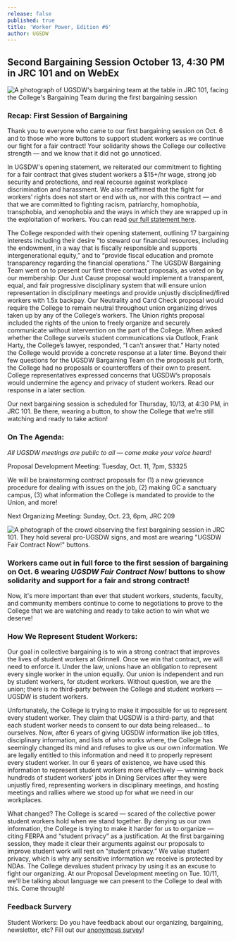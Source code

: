 ```yaml
---
release: false
published: true
title: 'Worker Power, Edition #6'
author: UGSDW
---
```

## Second Bargaining Session October 13, 4:30 PM in JRC 101 and on WebEx

![A photograph of UGSDW's bargaining team at the table in JRC 101, facing the College's Bargaining Team during the first bargaining session](https://ugsdw.org/assets/uploads/68678555629__0FA51F11-411A-4025-9CF6-83CB8F953641.jpg)


### Recap: First Session of Bargaining
Thank you to everyone who came to our first bargaining session on Oct. 6 and to those who wore buttons to support student workers as we continue our fight for a fair contract! Your solidarity shows the College our collective strength — and we know that it did not go unnoticed.

In UGSDW's opening statement, we reiterated our commitment to fighting for a fair contract that gives student workers a $15+/hr wage, strong job security and protections, and real recourse against workplace discrimination and harassment. We also reaffirmed that the fight for workers’ rights does not start or end with us, nor with this contract — and that we are committed to fighting racism, patriarchy, homophobia, transphobia, and xenophobia and the ways in which they are wrapped up in the exploitation of workers. You can read [our full statement here](/2022/10/09/ugsdw-opening-statement/).

The College responded with their opening statement, outlining 17 bargaining interests including their desire “to steward our financial resources, including the endowment, in a way that is fiscally responsible and supports intergenerational equity,” and to “provide fiscal education and promote transparency regarding the financial operations.” The UGSDW Bargaining Team went on to present our first three contract proposals, as voted on by our membership: Our Just Cause proposal would implement a transparent, equal, and fair progressive disciplinary system that will ensure union representation in disciplinary meetings and provide unjustly disciplined/fired workers with 1.5x backpay. Our Neutrality and Card Check proposal would require the College to remain neutral throughout union organizing drives taken up by any of the College’s workers. The Union rights proposal included the rights of the union to freely organize and securely communicate without intervention on the part of the College. When asked whether the College surveils student communications via Outlook, Frank Harty, the College’s lawyer, responded, “I can’t answer that.” Harty noted the College would provide a concrete response at a later time. Beyond their few questions for the UGSDW Bargaining Team on the proposals put forth, the College had no proposals or counteroffers of their own to present. College representatives expressed concerns that UGSDW’s proposals would undermine the agency and privacy of student workers. Read our response in a later section.

Our next bargaining session is scheduled for Thursday, 10/13, at 4:30 PM, in JRC 101. Be there, wearing a button, to show the College that we’re still watching and ready to take action!

### On The Agenda:
_All UGSDW meetings are public to all — come make your voice heard!_

Proposal Development Meeting: Tuesday, Oct. 11, 7pm, S3325

We will be brainstorming contract proposals for (1) a new grievance procedure for dealing with issues on the job, (2) making GC a sanctuary campus, (3) what information the College is mandated to provide to the Union, and more!

Next Organizing Meeting: Sunday, Oct. 23, 6pm, JRC 209

![A photograph of the crowd observing the first bargaining session in JRC 101. They hold several pro-UGSDW signs, and most are wearing "UGSDW Fair Contract Now!" buttons.](https://ugsdw.org/assets/uploads/IMG_6303.jpg)

### Workers came out in full force to the first session of bargaining on Oct. 6 wearing _UGSDW Fair Contract Now!_ buttons to show solidarity and support for a fair and strong contract! 

Now, it's more important than ever that student workers, students, faculty, and community members continue to come to negotiations to prove to the College that we are watching and ready to take action to win what we deserve!

### How We Represent Student Workers:
Our goal in collective bargaining is to win a strong contract that improves the lives of student workers at Grinnell. Once we win that contract, we will need to enforce it. Under the law, unions have an obligation to represent every single worker in the union equally. Our union is independent and run by student workers, for student workers. Without question, we are the union; there is no third-party between the College and student workers — UGSDW is student workers.

Unfortunately, the College is trying to make it impossible for us to represent every student worker. They claim that UGSDW is a third-party, and that each student worker needs to consent to our data being released... to ourselves. Now, after 6 years of giving UGSDW information like job titles, disciplinary information, and lists of who works where, the College has seemingly changed its mind and refuses to give us our own information. We are legally entitled to this information and need it to properly represent every student worker. In our 6 years of existence, we have used this information to represent student workers more effectively — winning back hundreds of student workers’ jobs in Dining Services after they were unjustly fired, representing workers in disciplinary meetings, and hosting meetings and rallies where we stood up for what we need in our workplaces.

What changed? The College is scared — scared of the collective power student workers hold when we stand together. By denying us our own information, the College is trying to make it harder for us to organize — citing FERPA and “student privacy” as a justification. At the first bargaining session, they made it clear their arguments against our proposals to improve student work will rest on “student privacy.” We value student privacy, which is why any sensitive information we receive is protected by NDAs. The College devalues student privacy by using it as an excuse to fight our organizing. At our Proposal Development meeting on Tue. 10/11, we'll be talking about language we can present to the College to deal with this. Come through!

### Feedback Survery
Student Workers: Do you have feedback about our organizing, bargaining, newsletter, etc? Fill out our [anonymous survey](https://docs.google.com/forms/d/e/1FAIpQLSdCFew8QXpF6GnijpxEdpWJrNRR5oCwdNpKH9ewulG01YbI9g/viewform)!
